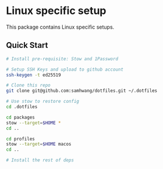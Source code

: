 # Linux specific setup

This package contains Linux specific setups.

## Quick Start

```bash
# Install pre-requisite: Stow and 1Password

# Setup SSH Keys and upload to github account
ssh-keygen -t ed25519

# Clone this repo
git clone git@github.com:samhwang/dotfiles.git ~/.dotfiles

# Use stow to restore config
cd .dotfiles

cd packages
stow --target=$HOME *
cd ..

cd profiles
stow --target=$HOME macos
cd ..

# Install the rest of deps
```
